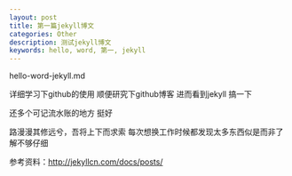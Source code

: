 ```yaml
---
layout: post
title: 第一篇jekyll博文
categories: Other
description: 测试jekyll博文
keywords: hello, word, 第一, jekyll
---
```


hello-word-jekyll.md

详细学习下github的使用
顺便研究下github博客
进而看到jekyll
搞一下

还多个可记流水账的地方
挺好


路漫漫其修远兮，吾将上下而求索
每次想换工作时候都发现太多东西似是而非了解不够仔细



参考资料：http://jekyllcn.com/docs/posts/
